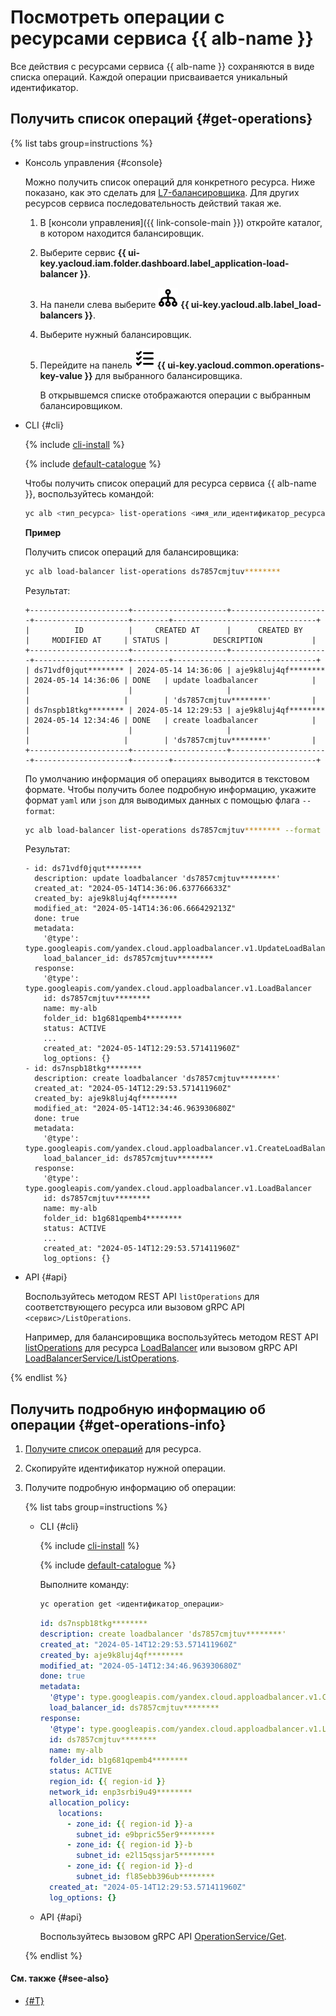# Посмотреть операции с ресурсами сервиса {{ alb-name }}

Все действия с ресурсами сервиса {{ alb-name }} сохраняются в виде списка операций. Каждой операции присваивается уникальный идентификатор.

## Получить список операций {#get-operations}

{% list tabs group=instructions %}

- Консоль управления {#console}

  Можно получить список операций для конкретного ресурса. Ниже показано, как это сделать для [L7-балансировщика](../concepts/application-load-balancer.md). Для других ресурсов сервиса последовательность действий такая же.

  1. В [консоли управления]({{ link-console-main }}) откройте каталог, в котором находится балансировщик.
  1. Выберите сервис **{{ ui-key.yacloud.iam.folder.dashboard.label_application-load-balancer }}**.
  1. На панели слева выберите ![image](../../_assets/console-icons/branches-down.svg) **{{ ui-key.yacloud.alb.label_load-balancers }}**.
  1. Выберите нужный балансировщик.
  1. Перейдите на панель ![image](../../_assets/console-icons/list-check.svg) **{{ ui-key.yacloud.common.operations-key-value }}** для выбранного балансировщика.

     В открывшемся списке отображаются операции с выбранным балансировщиком.

- CLI {#cli}

  {% include [cli-install](../../_includes/cli-install.md) %}

  {% include [default-catalogue](../../_includes/default-catalogue.md) %}

  Чтобы получить список операций для ресурса сервиса {{ alb-name }}, воспользуйтесь командой:

  ```bash
  yc alb <тип_ресурса> list-operations <имя_или_идентификатор_ресурса>
  ```

  **Пример**

  Получить список операций для балансировщика:

  ```bash
  yc alb load-balancer list-operations ds7857cmjtuv********
  ```

  Результат:

  ```text
  +----------------------+---------------------+----------------------+---------------------+--------+--------------------------------+
  |          ID          |     CREATED AT      |      CREATED BY      |     MODIFIED AT     | STATUS |          DESCRIPTION           |
  +----------------------+---------------------+----------------------+---------------------+--------+--------------------------------+
  | ds71vdf0jqut******** | 2024-05-14 14:36:06 | aje9k8luj4qf******** | 2024-05-14 14:36:06 | DONE   | update loadbalancer            |
  |                      |                     |                      |                     |        | 'ds7857cmjtuv********'         |
  | ds7nspb18tkg******** | 2024-05-14 12:29:53 | aje9k8luj4qf******** | 2024-05-14 12:34:46 | DONE   | create loadbalancer            |
  |                      |                     |                      |                     |        | 'ds7857cmjtuv********'         |
  +----------------------+---------------------+----------------------+---------------------+--------+--------------------------------+
  ```

  По умолчанию информация об операциях выводится в текстовом формате. Чтобы получить более подробную информацию, укажите формат `yaml` или `json` для выводимых данных с помощью флага `--format`:

  ```bash
  yc alb load-balancer list-operations ds7857cmjtuv******** --format yaml
  ```

  Результат:

  ```text
  - id: ds71vdf0jqut********
    description: update loadbalancer 'ds7857cmjtuv********'
    created_at: "2024-05-14T14:36:06.637766633Z"
    created_by: aje9k8luj4qf********
    modified_at: "2024-05-14T14:36:06.666429213Z"
    done: true
    metadata:
      '@type': type.googleapis.com/yandex.cloud.apploadbalancer.v1.UpdateLoadBalancerMetadata
      load_balancer_id: ds7857cmjtuv********
    response:
      '@type': type.googleapis.com/yandex.cloud.apploadbalancer.v1.LoadBalancer
      id: ds7857cmjtuv********
      name: my-alb
      folder_id: b1g681qpemb4********
      status: ACTIVE
      ...
      created_at: "2024-05-14T12:29:53.571411960Z"
      log_options: {}
  - id: ds7nspb18tkg********
    description: create loadbalancer 'ds7857cmjtuv********'
    created_at: "2024-05-14T12:29:53.571411960Z"
    created_by: aje9k8luj4qf********
    modified_at: "2024-05-14T12:34:46.963930680Z"
    done: true
    metadata:
      '@type': type.googleapis.com/yandex.cloud.apploadbalancer.v1.CreateLoadBalancerMetadata
      load_balancer_id: ds7857cmjtuv********
    response:
      '@type': type.googleapis.com/yandex.cloud.apploadbalancer.v1.LoadBalancer
      id: ds7857cmjtuv********
      name: my-alb
      folder_id: b1g681qpemb4********
      status: ACTIVE
      ...
      created_at: "2024-05-14T12:29:53.571411960Z"
      log_options: {}
  ```

- API {#api}

  Воспользуйтесь методом REST API `listOperations` для соответствующего ресурса или вызовом gRPC API `<сервис>/ListOperations`.

  Например, для балансировщика воспользуйтесь методом REST API [listOperations](../api-ref/LoadBalancer/listOperations.md) для ресурса [LoadBalancer](../api-ref/LoadBalancer/index.md) или вызовом gRPC API [LoadBalancerService/ListOperations](../api-ref/grpc/LoadBalancer/listOperations.md).

{% endlist %}

## Получить подробную информацию об операции {#get-operations-info}

1. [Получите список операций](#get-operations) для ресурса.
1. Скопируйте идентификатор нужной операции.
1. Получите подробную информацию об операции:

   {% list tabs group=instructions %}

   - CLI {#cli}

     {% include [cli-install](../../_includes/cli-install.md) %}

     {% include [default-catalogue](../../_includes/default-catalogue.md) %}

     Выполните команду:

     ```bash
     yc operation get <идентификатор_операции>
     ```

     ```yaml
     id: ds7nspb18tkg********
     description: create loadbalancer 'ds7857cmjtuv********'
     created_at: "2024-05-14T12:29:53.571411960Z"
     created_by: aje9k8luj4qf********
     modified_at: "2024-05-14T12:34:46.963930680Z"
     done: true
     metadata:
       '@type': type.googleapis.com/yandex.cloud.apploadbalancer.v1.CreateLoadBalancerMetadata
       load_balancer_id: ds7857cmjtuv********
     response:
       '@type': type.googleapis.com/yandex.cloud.apploadbalancer.v1.LoadBalancer
       id: ds7857cmjtuv********
       name: my-alb
       folder_id: b1g681qpemb4********
       status: ACTIVE
       region_id: {{ region-id }}
       network_id: enp3srbi9u49********
       allocation_policy:
         locations:
           - zone_id: {{ region-id }}-a
             subnet_id: e9bpric55er9********
           - zone_id: {{ region-id }}-b
             subnet_id: e2l15qssjar5********
           - zone_id: {{ region-id }}-d
             subnet_id: fl85ebb396ub********
       created_at: "2024-05-14T12:29:53.571411960Z"
       log_options: {}
     ```

   - API {#api}

     Воспользуйтесь вызовом gRPC API [OperationService/Get](../api-ref/grpc/Operation/get.md).

   {% endlist %}

#### См. также {#see-also}

* [{#T}](../../api-design-guide/concepts/about-async.md)
